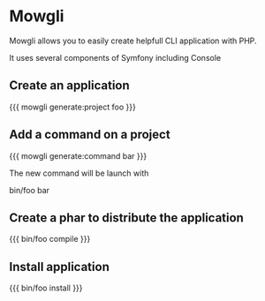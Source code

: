 Mowgli
======

Mowgli allows you to easily create helpfull CLI application with PHP.

It uses several components of Symfony including Console


Create an application
-----------

{{{
mowgli generate:project foo
}}}

Add a command on a project
------------

{{{
mowgli generate:command bar
}}}

The new command will be launch with

bin/foo bar

Create a phar to distribute the application
------------

{{{
bin/foo compile
}}}


Install application
------------

{{{
bin/foo install
}}}



